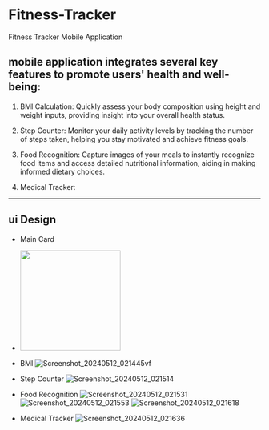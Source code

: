 # Fitness-Tracker
Fitness Tracker Mobile Application

 ## mobile application integrates several key features to promote users' health and well-being:

 1.   BMI Calculation: Quickly assess your body composition using height and weight inputs, providing insight into your overall health status.

 2.   Step Counter: Monitor your daily activity levels by tracking the number of steps taken, helping you stay motivated and achieve fitness goals.

 3.   Food Recognition: Capture images of your meals to instantly recognize food items and access detailed nutritional information, aiding in making informed dietary choices.

 4.   Medical Tracker:

----
## ui Design
- Main Card
- <img src="![Screenshot_20240512_021334](https://github.com/Lil-3omda/Fitness-Tracker/assets/60264235/2c192a5d-0cbf-4fd7-b59a-fc5c588510c4)" alt="" width="200" height="200">

- BMI
![Screenshot_20240512_021445vf](https://github.com/Lil-3omda/Fitness-Tracker/assets/60264235/c7844b4a-084d-4327-bab9-72be8d188c04)
- Step Counter
![Screenshot_20240512_021514](https://github.com/Lil-3omda/Fitness-Tracker/assets/60264235/49d89b6b-042f-44b5-8ddd-6d64b6af1d42)
- Food Recognition
![Screenshot_20240512_021531](https://github.com/Lil-3omda/Fitness-Tracker/assets/60264235/afffac40-d63c-4761-9702-c20a6a22a84e)
![Screenshot_20240512_021553](https://github.com/Lil-3omda/Fitness-Tracker/assets/60264235/790e30cb-2723-4376-9d62-7c8e9000be0e)
![Screenshot_20240512_021618](https://github.com/Lil-3omda/Fitness-Tracker/assets/60264235/35ea1de3-9cb8-4d13-9440-4911bdda7303)
- Medical Tracker
![Screenshot_20240512_021636](https://github.com/Lil-3omda/Fitness-Tracker/assets/60264235/becdd985-cec4-43fe-9a3f-5ce53af74387)
